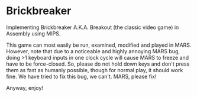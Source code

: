 # Brickbreaker
Implementing Brickbreaker A.K.A. Breakout (the classic video game) in Assembly using MIPS.

This game can most easily be run, examined, modified and played in MARS. However, note that due to a noticeable and highly annoying MARS bug, doing >1 keyboard inputs in one clock cycle will cause MARS to freeze and have to be force-closed. So, please do not hold down keys and don't press them as fast as humanly possible, though for normal play, it should work fine. We have tried to fix this bug, we can't. MARS, please fix!

Anyway, enjoy!
